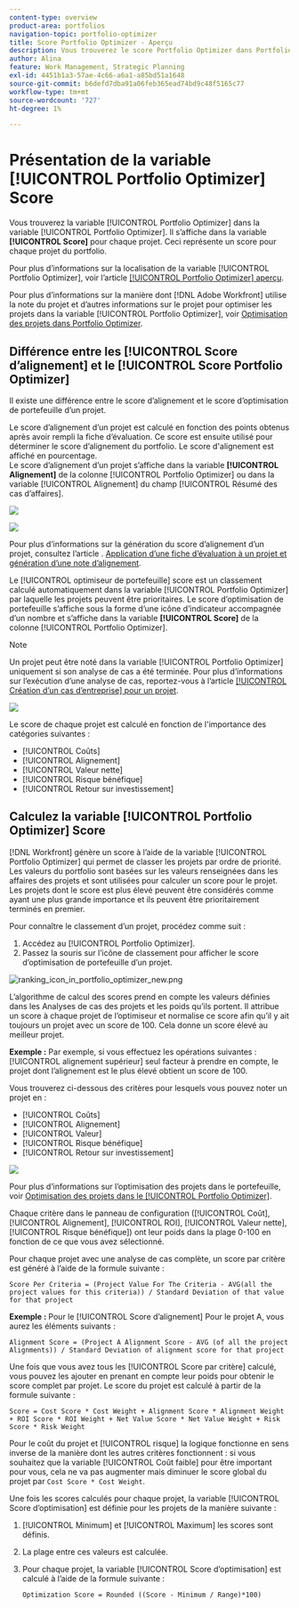 ```yaml
---
content-type: overview
product-area: portfolios
navigation-topic: portfolio-optimizer
title: Score Portfolio Optimizer - Aperçu
description: Vous trouverez le score Portfolio Optimizer dans Portfolio Optimizer. Il s’affiche dans la variable [!UICONTROL Score] pour chaque projet. Ceci représente un score pour chaque projet du portfolio.
author: Alina
feature: Work Management, Strategic Planning
exl-id: 4451b1a3-57ae-4c66-a6a1-a85bd51a1648
source-git-commit: b6defd7dba91a06feb365ead74bd9c48f5165c77
workflow-type: tm+mt
source-wordcount: '727'
ht-degree: 1%

---
```


# Présentation de la variable [!UICONTROL Portfolio Optimizer] Score

Vous trouverez la variable [!UICONTROL Portfolio Optimizer] dans la variable [!UICONTROL Portfolio Optimizer]. Il s’affiche dans la variable **[!UICONTROL Score]** pour chaque projet. Ceci représente un score pour chaque projet du portfolio.

Pour plus d’informations sur la localisation de la variable [!UICONTROL Portfolio Optimizer], voir l’article [[!UICONTROL Portfolio Optimizer] aperçu](../../../manage-work/portfolios/portfolio-optimizer/portfolio-optimizer-overview.md).

Pour plus d’informations sur la manière dont [!DNL Adobe Workfront] utilise la note du projet et d’autres informations sur le projet pour optimiser les projets dans la variable [!UICONTROL Portfolio Optimizer], voir [Optimisation des projets dans Portfolio Optimizer](../../../manage-work/portfolios/portfolio-optimizer/optimize-projects-in-portfolio-optimizer.md).

## Différence entre les [!UICONTROL Score d’alignement] et le [!UICONTROL Score Portfolio Optimizer]

Il existe une différence entre le score d’alignement et le score d’optimisation de portefeuille d’un projet.

Le score d’alignement d’un projet est calculé en fonction des points obtenus après avoir rempli la fiche d’évaluation. Ce score est ensuite utilisé pour déterminer le score d’alignement du portfolio. Le score d&#39;alignement est affiché en pourcentage.\
Le score d’alignement d’un projet s’affiche dans la variable **[!UICONTROL Alignement]** de la colonne [!UICONTROL Portfolio Optimizer] ou dans la variable [!UICONTROL Alignement] du champ [!UICONTROL Résumé des cas d’affaires].

![](assets/business-case-summary-aligned-field-highlighted.png)

![](assets/project-alignment-score-portfolio-optimizer-highlighted-350x174.png)

Pour plus d’informations sur la génération du score d’alignement d’un projet, consultez l’article . [Application d’une fiche d’évaluation à un projet et génération d’une note d’alignement](../../../manage-work/projects/define-a-business-case/apply-scorecard-to-project-to-generate-alignment-score.md).

Le [!UICONTROL optimiseur de portefeuille] score est un classement calculé automatiquement dans la variable [!UICONTROL Portfolio Optimizer] par laquelle les projets peuvent être prioritaires. Le score d’optimisation de portefeuille s’affiche sous la forme d’une icône d’indicateur accompagnée d’un nombre et s’affiche dans la variable **[!UICONTROL Score]** de la colonne [!UICONTROL Portfolio Optimizer].

>[!NOTE]
>
>Un projet peut être noté dans la variable [!UICONTROL Portfolio Optimizer] uniquement si son analyse de cas a été terminée. Pour plus d’informations sur l’exécution d’une analyse de cas, reportez-vous à l’article [[!UICONTROL Création d’un cas d’entreprise] pour un projet](../../../manage-work/projects/define-a-business-case/create-business-case.md).

![](assets/portfolio-optimizer-project-score-highlighted-350x132.png)

Le score de chaque projet est calculé en fonction de l&#39;importance des catégories suivantes :

* [!UICONTROL Coûts]
* [!UICONTROL Alignement]
* [!UICONTROL Valeur nette]
* [!UICONTROL Risque bénéfique]
* [!UICONTROL Retour sur investissement]

## Calculez la variable [!UICONTROL Portfolio Optimizer] Score

<!--
<p data-mc-conditions="QuicksilverOrClassic.Draft mode">(NOTE: This was edited based on this issue, per Anna: https://hub.workfront.com/issue/603d0c58000095ea0bc00ce5e2110693/overview)</p>
-->

[!DNL Workfront] génère un score à l’aide de la variable [!UICONTROL Portfolio Optimizer] qui permet de classer les projets par ordre de priorité. Les valeurs du portfolio sont basées sur les valeurs renseignées dans les affaires des projets et sont utilisées pour calculer un score pour le projet. Les projets dont le score est plus élevé peuvent être considérés comme ayant une plus grande importance et ils peuvent être prioritairement terminés en premier.

Pour connaître le classement d’un projet, procédez comme suit :

1. Accédez au [!UICONTROL Portfolio Optimizer].
1. Passez la souris sur l’icône de classement pour afficher le score d’optimisation de portefeuille d’un projet.

![ranking_icon_in_portfolio_optimizer_new.png](assets/ranking-icon-in-portfolio-optimizer-new-350x160.png)

L’algorithme de calcul des scores prend en compte les valeurs définies dans les Analyses de cas des projets et les poids qu’ils portent. Il attribue un score à chaque projet de l’optimiseur et normalise ce score afin qu’il y ait toujours un projet avec un score de 100. Cela donne un score élevé au meilleur projet.

**Exemple :** Par exemple, si vous effectuez les opérations suivantes : [!UICONTROL alignement supérieur] seul facteur à prendre en compte, le projet dont l’alignement est le plus élevé obtient un score de 100.

Vous trouverez ci-dessous des critères pour lesquels vous pouvez noter un projet en :

* [!UICONTROL Coûts]
* [!UICONTROL Alignement]
* [!UICONTROL Valeur]
* [!UICONTROL Risque bénéfique]
* [!UICONTROL Retour sur investissement]

![](assets/optimizer-sliding-value-options-350x77.png)

Pour plus d’informations sur l’optimisation des projets dans le portefeuille, voir [Optimisation des projets dans le [!UICONTROL Portfolio Optimizer]](../../../manage-work/portfolios/portfolio-optimizer/optimize-projects-in-portfolio-optimizer.md).

Chaque critère dans le panneau de configuration ([!UICONTROL Coût], [!UICONTROL Alignement], [!UICONTROL ROI], [!UICONTROL Valeur nette], [!UICONTROL Risque bénéfique]) ont leur poids dans la plage 0-100 en fonction de ce que vous avez sélectionné.

Pour chaque projet avec une analyse de cas complète, un score par critère est généré à l’aide de la formule suivante :

```
Score Per Criteria = (Project Value For The Criteria - AVG(all the project values for this criteria)) / Standard Deviation of that value for that project
```

**Exemple :** Pour le [!UICONTROL Score d’alignement] Pour le projet A, vous aurez les éléments suivants :

```
Alignment Score = (Project A Alignment Score - AVG (of all the project Alignments)) / Standard Deviation of alignment score for that project
```

Une fois que vous avez tous les [!UICONTROL Score par critère] calculé, vous pouvez les ajouter en prenant en compte leur poids pour obtenir le score complet par projet. Le score du projet est calculé à partir de la formule suivante :

```
Score = Cost Score * Cost Weight + Alignment Score * Alignment Weight + ROI Score * ROI Weight + Net Value Score * Net Value Weight + Risk Score * Risk Weight
```

Pour le coût du projet et [!UICONTROL risque] la logique fonctionne en sens inverse de la manière dont les autres critères fonctionnent : si vous souhaitez que la variable [!UICONTROL Coût faible] pour être important pour vous, cela ne va pas augmenter mais diminuer le score global du projet par `Cost Score * Cost Weight`.

Une fois les scores calculés pour chaque projet, la variable [!UICONTROL Score d’optimisation] est définie pour les projets de la manière suivante :

1. [!UICONTROL Minimum] et [!UICONTROL Maximum] les scores sont définis.
1. La plage entre ces valeurs est calculée.
1. Pour chaque projet, la variable [!UICONTROL Score d’optimisation] est calculé à l’aide de la formule suivante :

   ```
   Optimization Score = Rounded ((Score - Minimum / Range)*100)
   ```
